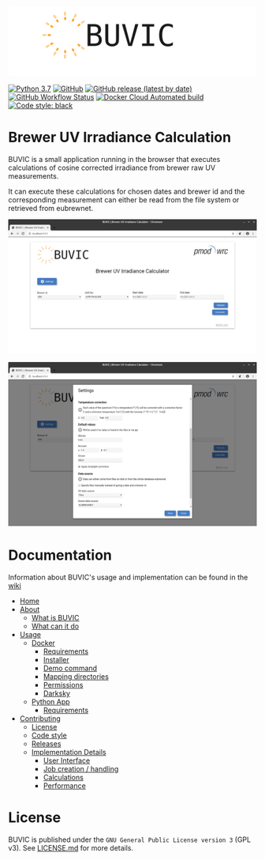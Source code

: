 ![BUVIC](assets/logo_github_header.png)



[![Python 3.7](https://img.shields.io/badge/python-3.7-blue.svg)](https://www.python.org/downloads/release/python-370/)
[![GitHub](https://img.shields.io/github/license/pec0ra/buvic)](https://www.gnu.org/licenses/gpl-3.0) 
[![GitHub release (latest by date)](https://img.shields.io/github/v/release/pec0ra/buvic)](https://github.com/pec0ra/buvic/releases/)
[![GitHub Workflow Status](https://img.shields.io/github/workflow/status/pec0ra/buvic/Python%20checks)](https://github.com/pec0ra/buvic/actions)
[![Docker Cloud Automated build](https://img.shields.io/docker/cloud/automated/pmodwrc/buvic)](https://hub.docker.com/r/pmodwrc/buvic/builds)
[![Code style: black](https://img.shields.io/badge/code%20style-black-000000.svg)](https://github.com/psf/black)


# Brewer UV Irradiance Calculation

BUVIC is a small application running in the browser that executes calculations of cosine corrected irradiance from brewer raw UV measurements.

It can execute these calculations for chosen dates and brewer id and the corresponding measurement can either be read from the file system
or retrieved from eubrewnet.

![GUI](assets/gui.png)

![GUI](assets/gui2.png)


# Documentation

Information about BUVIC's usage and implementation can be found in the [wiki](https://github.com/pec0ra/buvic/wiki)

   * [Home](https://github.com/pec0ra/buvic/wiki)
   * [About](https://github.com/pec0ra/buvic/wiki/about)
       * [What is BUVIC](https://github.com/pec0ra/buvic/wiki/about#what-is-buvic)
       * [What can it do](https://github.com/pec0ra/buvic/wiki/about#what-can-it-do)
   * [Usage](https://github.com/pec0ra/buvic/wiki/usage)
       * [Docker](https://github.com/pec0ra/buvic/wiki/usage#docker)
          * [Requirements](https://github.com/pec0ra/buvic/wiki/usage#requirements)
          * [Installer](https://github.com/pec0ra/buvic/wiki/usage#installer)
          * [Demo command](https://github.com/pec0ra/buvic/wiki/usage#demo-command)
          * [Mapping directories](https://github.com/pec0ra/buvic/wiki/usage#mapping-directories)
          * [Permissions](https://github.com/pec0ra/buvic/wiki/usage#permissions)
          * [Darksky](https://github.com/pec0ra/buvic/wiki/usage#darksky)
       * [Python App](https://github.com/pec0ra/buvic/wiki/usage#python-app)
          * [Requirements](https://github.com/pec0ra/buvic/wiki/usage#requirements-1)
   * [Contributing](https://github.com/pec0ra/buvic/wiki/contributing)
       * [License](https://github.com/pec0ra/buvic/wiki/contributing#license)
       * [Code style](https://github.com/pec0ra/buvic/wiki/contributing#code-style)
       * [Releases](https://github.com/pec0ra/buvic/wiki/contributing#releases)
       * [Implementation Details](https://github.com/pec0ra/buvic/wiki/contributing#implementation-details)
          * [User Interface](https://github.com/pec0ra/buvic/wiki/contributing#1-user-interface)
          * [Job creation / handling](https://github.com/pec0ra/buvic/wiki/contributing#2-job-creation--handling)
          * [Calculations](https://github.com/pec0ra/buvic/wiki/contributing#3-calculations)
          * [Performance](https://github.com/pec0ra/buvic/wiki/contributing#4-performance)





# License

BUVIC is published under the `GNU General Public License version 3` (GPL v3). See [LICENSE.md](LICENSE.md) for more details.
